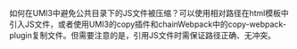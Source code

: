 如何在UMI3中避免公共目录下的JS文件被压缩？可以使用相对路径在html模板中引入JS文件，或者使用UMI3的copy插件和chainWebpack中的copy-webpack-plugin复制文件。但需要注意的是，引用JS文件时需保证路径正确、无冲突。
